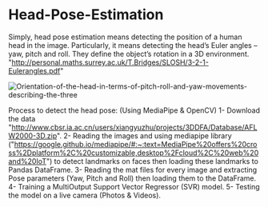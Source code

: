 # Head-Pose-Estimation

Simply, head pose estimation means detecting the position of a human head in the image. Particularly, it means detecting the head’s Euler angles – yaw, pitch and roll. They define the object’s rotation in a 3D environment.
"http://personal.maths.surrey.ac.uk/T.Bridges/SLOSH/3-2-1-Eulerangles.pdf"


![Orientation-of-the-head-in-terms-of-pitch-roll-and-yaw-movements-describing-the-three](https://user-images.githubusercontent.com/31386584/173678706-5d1c1908-80ae-491d-950d-3e946ab44900.png)


Process to detect the head pose: (Using MediaPipe & OpenCV)
1- Download the data "http://www.cbsr.ia.ac.cn/users/xiangyuzhu/projects/3DDFA/Database/AFLW2000-3D.zip".
2- Reading the images and using mediapipe library ("https://google.github.io/mediapipe/#:~:text=MediaPipe%20offers%20cross%2Dplatform%2C%20customizable,desktop%2Fcloud%2C%20web%20and%20IoT") to detect landmarks on faces then loading these landmarks to Pandas DataFrame.
3- Reading the mat files for every image and extracting Pose parameters (Yaw, Pitch and Roll) then loading them to the DataFrame.
4- Training a MultiOutput Support Vector Regressor (SVR) model.
5- Testing the model on a live camera (Photos & Videos). 
